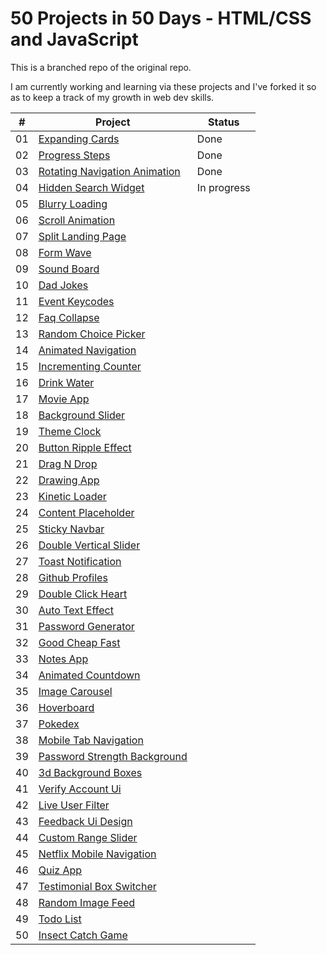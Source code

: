 # 50 Projects in 50 Days - HTML/CSS and JavaScript

This is a branched repo of the original repo. 

I am currently working and learning via these projects and I've forked it so as to keep a track of my growth in web dev skills. 

|  #  | Project                                                                                                                     | Status    |
| :-: | --------------------------------------------------------------------------------------------------------------------------- | --------------------------------------------------------------------------------- |
| 01  | [Expanding Cards](https://github.com/bradtraversy/50projects50days/tree/master/expanding-cards)                             |    Done   |
| 02  | [Progress Steps](https://github.com/bradtraversy/50projects50days/tree/master/progress-steps)                               |    Done   |
| 03  | [Rotating Navigation Animation](https://github.com/bradtraversy/50projects50days/tree/master/rotating-nav-animation)        |    Done   |
| 04  | [Hidden Search Widget](https://github.com/bradtraversy/50projects50days/tree/master/hidden-search)                          |In progress|
| 05  | [Blurry Loading](https://github.com/bradtraversy/50projects50days/tree/master/blurry-loading)                               |           |
| 06  | [Scroll Animation](https://github.com/bradtraversy/50projects50days/tree/master/scroll-animation)                           |           |
| 07  | [Split Landing Page](https://github.com/bradtraversy/50projects50days/tree/master/split-landing-page)                       |           |
| 08  | [Form Wave](https://github.com/bradtraversy/50projects50days/tree/master/form-input-wave)                                   |           |
| 09  | [Sound Board](https://github.com/bradtraversy/50projects50days/tree/master/sound-board)                                     |           |
| 10  | [Dad Jokes](https://github.com/bradtraversy/50projects50days/tree/master/dad-jokes)                                         |           |
| 11  | [Event Keycodes](https://github.com/bradtraversy/50projects50days/tree/master/event-keycodes)                               |           |
| 12  | [Faq Collapse](https://github.com/bradtraversy/50projects50days/tree/master/faq-collapse)                                   |           |
| 13  | [Random Choice Picker](https://github.com/bradtraversy/50projects50days/tree/master/random-choice-picker)                   |           |
| 14  | [Animated Navigation](https://github.com/bradtraversy/50projects50days/tree/master/animated-navigation)                     |           |
| 15  | [Incrementing Counter](https://github.com/bradtraversy/50projects50days/tree/master/incrementing-counter)                   |           |
| 16  | [Drink Water](https://github.com/bradtraversy/50projects50days/tree/master/drink-water)                                     |           |
| 17  | [Movie App](https://github.com/bradtraversy/50projects50days/tree/master/movie-app)                                         |           |
| 18  | [Background Slider](https://github.com/bradtraversy/50projects50days/tree/master/background-slider)                         |           |
| 19  | [Theme Clock](https://github.com/bradtraversy/50projects50days/tree/master/theme-clock)                                     |           |
| 20  | [Button Ripple Effect](https://github.com/bradtraversy/50projects50days/tree/master/button-ripple-effect)                   |           |
| 21  | [Drag N Drop](https://github.com/bradtraversy/50projects50days/tree/master/drag-n-drop)                                     |           |
| 22  | [Drawing App](https://github.com/bradtraversy/50projects50days/tree/master/drawing-app)                                     |           |
| 23  | [Kinetic Loader](https://github.com/bradtraversy/50projects50days/tree/master/kinetic-loader)                               |           |
| 24  | [Content Placeholder](https://github.com/bradtraversy/50projects50days/tree/master/content-placeholder)                     |           |
| 25  | [Sticky Navbar](https://github.com/bradtraversy/50projects50days/tree/master/sticky-navigation)                             |           |
| 26  | [Double Vertical Slider](https://github.com/bradtraversy/50projects50days/tree/master/double-vertical-slider)               |           |
| 27  | [Toast Notification](https://github.com/bradtraversy/50projects50days/tree/master/toast-notification)                       |           |
| 28  | [Github Profiles](https://github.com/bradtraversy/50projects50days/tree/master/github-profiles)                             |           |
| 29  | [Double Click Heart](https://github.com/bradtraversy/50projects50days/tree/master/double-click-heart)                       |           |
| 30  | [Auto Text Effect](https://github.com/bradtraversy/50projects50days/tree/master/auto-text-effect)                           |           |
| 31  | [Password Generator](https://github.com/bradtraversy/50projects50days/tree/master/password-generator)                       |           |
| 32  | [Good Cheap Fast](https://github.com/bradtraversy/50projects50days/tree/master/good-cheap-fast)                             |           |
| 33  | [Notes App](https://github.com/bradtraversy/50projects50days/tree/master/notes-app)                                         |           |
| 34  | [Animated Countdown](https://github.com/bradtraversy/50projects50days/tree/master/animated-countdown)                       |           |
| 35  | [Image Carousel](https://github.com/bradtraversy/50projects50days/tree/master/image-carousel)                               |           |
| 36  | [Hoverboard](https://github.com/bradtraversy/50projects50days/tree/master/hoverboard)                                       |           |
| 37  | [Pokedex](https://github.com/bradtraversy/50projects50days/tree/master/pokedex)                                             |           |
| 38  | [Mobile Tab Navigation](https://github.com/bradtraversy/50projects50days/tree/master/mobile-tab-navigation)                 |           |
| 39  | [Password Strength Background](https://github.com/bradtraversy/50projects50days/tree/master/password-strength-background)   |           |
| 40  | [3d Background Boxes](https://github.com/bradtraversy/50projects50days/tree/master/3d-boxes-background)                     |           |
| 41  | [Verify Account Ui](https://github.com/bradtraversy/50projects50days/tree/master/verify-account-ui)                         |           |
| 42  | [Live User Filter](https://github.com/bradtraversy/50projects50days/tree/master/live-user-filter)                           |           |
| 43  | [Feedback Ui Design](https://github.com/bradtraversy/50projects50days/tree/master/feedback-ui-design)                       |           |
| 44  | [Custom Range Slider](https://github.com/bradtraversy/50projects50days/tree/master/custom-range-slider)                     |           |
| 45  | [Netflix Mobile Navigation](https://github.com/bradtraversy/50projects50days/tree/master/netflix-mobile-navigation)         |           |
| 46  | [Quiz App](https://github.com/bradtraversy/50projects50days/tree/master/quiz-app)                                           |           |
| 47  | [Testimonial Box Switcher](https://github.com/bradtraversy/50projects50days/tree/master/testimonial-box-switcher)           |           |
| 48  | [Random Image Feed](https://github.com/bradtraversy/50projects50days/tree/master/random-image-generator)                    |           |
| 49  | [Todo List](https://github.com/bradtraversy/50projects50days/tree/master/todo-list)                                         |           |
| 50  | [Insect Catch Game](https://github.com/bradtraversy/50projects50days/tree/master/insect-catch-game)                         |           |

